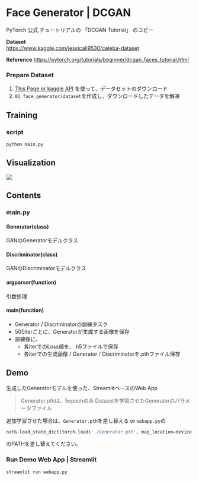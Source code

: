 # Face Generator | DCGAN

PyTorch 公式 チュートリアルの 「DCGAN Tutorial」 のコピー 

**Dataset**  
https://www.kaggle.com/jessicali9530/celeba-dataset

**Reference**
https://pytorch.org/tutorials/beginner/dcgan_faces_tutorial.html


### Prepare Dataset
1.  [This Page or kaggle API](https://www.kaggle.com/jessicali9530/celeba-dataset) を使って、データセットのダウンロード
1. `01_face_generator/dataset`を作成し、ダウンロードしたデータを解凍

## Training
### script
```bash
python main.py 
```

## Visualization
<a href="https://nbviewer.jupyter.org/github/sasayabaku/pytorch-training/blob/master/dcgan/01_face_generator/View_gan_outputs.ipynb" target="_blank" rel="noopener noreferrer">
    <img src="https://img.shields.io/badge/jupyter-Notebook-important?logo=jupyter" />
</a>

## Contents
### main.py
#### Generator(class)
GANのGeneratorモデルクラス

#### Discriminator(class)
GANのDiscriminatorモデルクラス

#### argparser(function)
引数処理

#### main(function)
* Generator / Discriminatorの訓練タスク 
* 500iterごとに、Generatorが生成する画像を保存
* 訓練後に、
  * 各iterでのLoss値を、.h5ファイルで保存
  * 各iterでの生成画像 / Generator / Discriminatorを.pthファイル保存

## Demo
生成したGeneratorモデルを使った、StreamlitベースのWeb App

> Generator.pthは、5epochのみ Datasetを学習させたGeneratorのパラメータファイル

追加学習させた場合は、`Generator.pth`を差し替える or `webapp.py`の

```python
netG.load_state_dict(torch.load('./Generator.pth', map_location=device), strict=False)
```
のPATHを差し替えてください。

### Run Demo Web App | Streamlit
```bash
streamlit run webapp.py
```